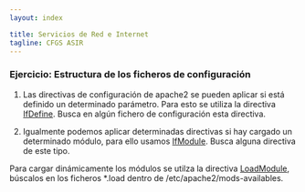 ```yaml
---
layout: index

title: Servicios de Red e Internet
tagline: CFGS ASIR
---
```

### Ejercicio: Estructura de los ficheros de configuración

1) Las directivas de configuración de apache2 se pueden aplicar si está definido un determinado parámetro. Para esto se utiliza la directiva [IfDefine](http://httpd.apache.org/docs/2.2/mod/core.html#ifdefine). Busca en algún fichero de configuración esta directiva.

2) Igualmente podemos aplicar determinadas directivas si hay cargado un determinado módulo, para ello usamos [IfModule](http://httpd.apache.org/docs/2.2/mod/core.html#ifmodule). Busca alguna directiva de este tipo.

Para cargar dinámicamente los módulos se utilza la directiva [LoadModule](http://httpd.apache.org/docs/2.2/mod/mod_so.html#loadmodule), búscalos en los ficheros *.load dentro de /etc/apache2/mods-availables.

